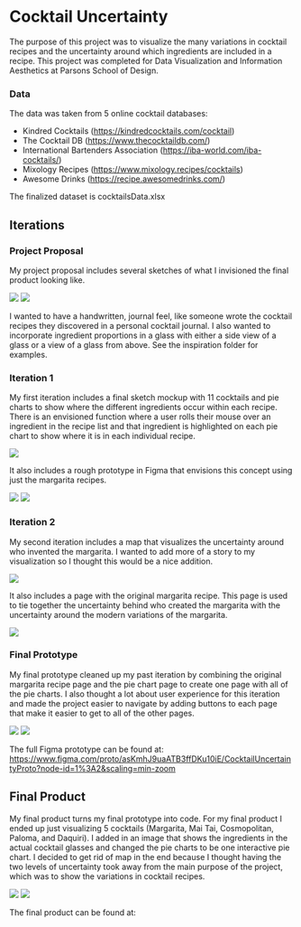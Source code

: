 # Cocktail Uncertainty

The purpose of this project was to visualize the many variations in cocktail recipes and the uncertainty around which ingredients are included in a recipe. This project was completed for Data Visualization and Information Aesthetics at Parsons School of Design. 

### Data

The data was taken from 5 online cocktail databases:
* Kindred Cocktails (https://kindredcocktails.com/cocktail)
* The Cocktail DB (https://www.thecocktaildb.com/)
* International Bartenders Association (https://iba-world.com/iba-cocktails/)
* Mixology Recipes (https://www.mixology.recipes/cocktails)
* Awesome Drinks (https://recipe.awesomedrinks.com/)

The finalized dataset is cocktailsData.xlsx

## Iterations

### Project Proposal

My project proposal includes several sketches of what I invisioned the final product looking like. 

![](prototypes/cocktailvizsketch1.jpg)
![](prototypes/cocktailvizsketch2.jpg)

I wanted to have a handwritten, journal feel, like someone wrote the cocktail recipes they discovered in a personal cocktail journal. I also wanted to incorporate ingredient proportions in a glass with either a side view of a glass or a view of a glass from above. See the inspiration folder for examples. 

### Iteration 1

My first iteration includes a final sketch mockup with 11 cocktails and pie charts to show where the different ingredients occur within each recipe. There is an envisioned function where a user rolls their mouse over an ingredient in the recipe list and that ingredient is highlighted on each pie chart to show where it is in each individual recipe. 

![](prototypes/FinalMockup.jpg)

It also includes a rough prototype in Figma that envisions this concept using just the margarita recipes. 

![](prototypes/iteration1pic1.png)
![](prototypes/iteration1pic2.png)

### Iteration 2

My second iteration includes a map that visualizes the uncertainty around who invented the margarita. I wanted to add more of a story to my visualization so I thought this would be a nice addition. 

![](prototypes/iteration2pic1.png)

It also includes a page with the original margarita recipe. This page is used to tie together the uncertainty behind who created the margarita with the uncertainty around the modern variations of the margarita. 

![](prototypes/iteration2pic2.png)

### Final Prototype

My final prototype cleaned up my past iteration by combining the original margarita recipe page and the pie chart page to create one page with all of the pie charts. I also thought a lot about user experience for this iteration and made the project easier to navigate by adding buttons to each page that make it easier to get to all of the other pages.

![](prototypes/finalprotopic1.png)
![](prototypes/finalprotopic2.png)

The full Figma prototype can be found at: https://www.figma.com/proto/asKmhJ9uaATB3ffDKu10iE/CocktailUncertaintyProto?node-id=1%3A2&scaling=min-zoom

## Final Product

My final product turns my final prototype into code. For my final product I ended up just visualizing 5 cocktails (Margarita, Mai Tai, Cosmopolitan, Paloma, and Daquiri). I added in an image that shows the ingredients in the actual cocktail glasses and changed the pie charts to be one interactive pie chart. I decided to get rid of map in the end because I thought having the two levels of uncertainty took away from the main purpose of the project, which was to show the variations in cocktail recipes. 

![](prototypes/finalpic1.png)
![](prototypes/finalpic2.png)

The final product can be found at: 
